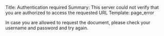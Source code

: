 Title:       Authentication required
Summary:     This server could not verify that you are authorized to access the requested URL
Template:    page_error

In case you are allowed to request the document, please check your
username and password and try again.
